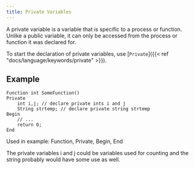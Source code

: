 ```yaml
---
title: Private Variables
---
```


A private variable is a variable that is specific to a process or function. Unlike a public variable, it can only be accessed from the process or function it was declared for.

To start the declaration of private variables, use [`Private`]({{< ref "docs/language/keywords/private" >}}).

## Example

```
Function int SomeFunction()
Private
    int i,j; // declare private ints i and j
    String strtemp; // declare private string strtemp
Begin
    // ...
    return 0;
End
```

Used in example: Function, Private, Begin, End

The private variables i and j could be variables used for counting and the string probably would have some use as well.
